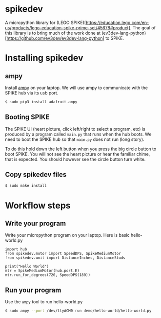 # spikedev
A micropython library for (LEGO SPIKE)[https://education.lego.com/en-us/products/lego-education-spike-prime-set/45678#product]. The goal of this library is to bring much of the work done at (ev3dev-lang-python)[https://github.com/ev3dev/ev3dev-lang-python] to SPIKE.

# Installing spikedev
## ampy
Install [ampy](https://learn.adafruit.com/micropython-basics-load-files-and-run-code/install-ampy) on your laptop. We will use ampy to communicate with the SPIKE hub via
its usb port.

```bash
$ sudo pip3 install adafruit-ampy
```

## Booting SPIKE
The SPIKE UI (heart picture, click left/right to select a program, etc) is produced by a program called `main.py` that runs when the hub boots. We need to boot the SPIKE hub so
that `main.py` does not run (long story).

To do this hold down the left button when you press the big circle button to boot SPIKE.
You will not see the heart picture or hear the familiar chime, that is expected. You should
however see the circle button turn white.

## Copy spikedev files
```bash
$ sudo make install
```

# Workflow steps
## Write your program
Write your micropython program on your laptop. Here is basic hello-world.py
```micropython
import hub
from spikedev.motor import SpeedDPS, SpikeMediumMotor
from spikedev.unit import DistanceInches, DistanceStuds

print("Hello World")
mtr = SpikeMediumMotor(hub.port.E)
mtr.run_for_degrees(720, SpeedDPS(180))
```

## Run your program
Use the `ampy` tool to run hello-world.py
```bash
$ sudo ampy --port /dev/ttyACM0 run demo/hello-world/hello-world.py
```
